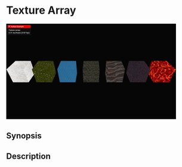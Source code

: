 # Texture Array

<img src="../../screenshots/texturearray.jpg" height="256px">

## Synopsis


## Description
